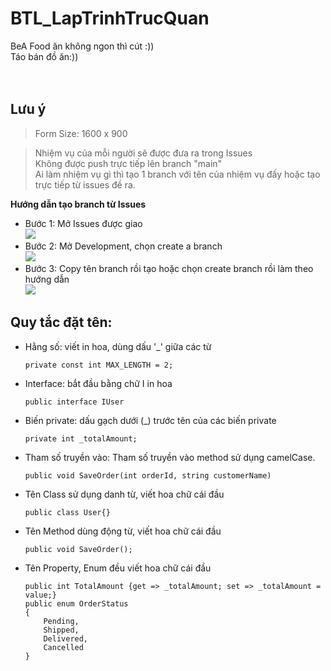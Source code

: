 # BTL_LapTrinhTrucQuan
BeA Food ăn không ngon thì cút :))</br>
 Táo bán đồ ăn:))</br>
</br></br>

 ## Lưu ý
 >Form Size: 1600 x 900</br>

 >Nhiệm vụ của mỗi người sẽ được đưa ra trong Issues</br>
 >Không được push trực tiếp lên branch "main"</br>
 >Ai làm nhiệm vụ gì thì tạo 1 branch với tên của nhiệm vụ đấy hoặc tạo trực tiếp từ issues đề ra.

**Hướng dẫn tạo branch từ Issues**</br>

- Bước 1: Mở Issues được giao</br>
![](https://drive.google.com/uc?export=view&id=1fztRlvER6tcHL95-RJ0yTG0rP6UxMdv3)</br>
- Bước 2: Mở Development, chọn create a branch</br>
![](https://drive.google.com/uc?export=view&id=1V-FvTnSiyO27_gcDzq9gA3dbs0APmfIk)
- Bước 3: Copy tên branch rồi tạo hoặc chọn create branch rồi làm theo hướng dẫn</br>
![](https://drive.google.com/uc?export=view&id=1V2zOH4RaK0S7tnxs9Fm1ZE_pEfOVjai6)



## Quy tắc đặt tên:
- Hằng số: viết in hoa, dùng dấu '_' giữa các từ</br>

  `private const int MAX_LENGTH = 2;`

- Interface: bắt đầu bằng chữ I in hoa</br>

   `public interface IUser`

- Biến private: dấu gạch dưới (_) trước tên của các biến private</br>

   `private int _totalAmount;`

- Tham số truyền vào: Tham số truyền vào method sử dụng camelCase.</br>

   `public void SaveOrder(int orderId, string customerName)`
 
- Tên Class sử dụng danh từ, viết hoa chữ cái đầu</br>

   `public class User{}`

- Tên Method dùng động từ, viết hoa chữ cái đầu</br>

   `public void SaveOrder();`

- Tên Property, Enum đều viết hoa chữ cái đầu</br>

   ```
   public int TotalAmount {get => _totalAmount; set => _totalAmount = value;}
   public enum OrderStatus
   {
       Pending,
       Shipped,
       Delivered,
       Cancelled
   }
   ```
